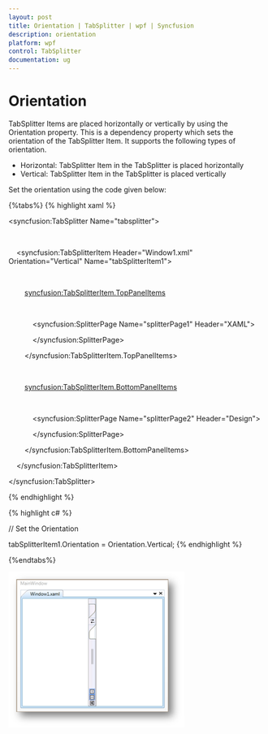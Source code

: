 ```yaml
---
layout: post
title: Orientation | TabSplitter | wpf | Syncfusion
description: orientation
platform: wpf
control: TabSplitter
documentation: ug
---
```


# Orientation

TabSplitter Items are placed horizontally or vertically by using the Orientation property. This is a dependency property which sets the orientation of the TabSplitter Item. It supports the following types of orientation.

* Horizontal: TabSplitter Item in the TabSplitter is placed horizontally
* Vertical: TabSplitter Item in the TabSplitter is placed vertically



Set the orientation using the code given below:

{%tabs%}
{% highlight xaml %}



<!-- Adding TabSplitter -->

<syncfusion:TabSplitter Name="tabsplitter">



    <!-- Adding TabSplitterItem -->

    <syncfusion:TabSplitterItem Header="Window1.xml" Orientation="Vertical" Name="tabSplitterItem1">



        <!-- Adding TopPanelItems -->

        <syncfusion:TabSplitterItem.TopPanelItems> 

            <!-- Adding SplitterPage -->

            <syncfusion:SplitterPage Name="splitterPage1" Header="XAML">

            </syncfusion:SplitterPage>

        </syncfusion:TabSplitterItem.TopPanelItems>



        <!-- Adding BottomPanelItems -->

        <syncfusion:TabSplitterItem.BottomPanelItems> 

            <!-- Adding SplitterPage -->

            <syncfusion:SplitterPage Name="splitterPage2" Header="Design">

            </syncfusion:SplitterPage>

        </syncfusion:TabSplitterItem.BottomPanelItems>



    </syncfusion:TabSplitterItem>

</syncfusion:TabSplitter>

{% endhighlight %}


{% highlight c# %}



// Set the Orientation

tabSplitterItem1.Orientation = Orientation.Vertical;
{% endhighlight %}

{%endtabs%}


![](Orientation_images/Orientation_img1.png)





